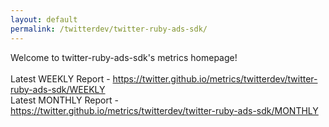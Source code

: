 ```yaml
---
layout: default
permalink: /twitterdev/twitter-ruby-ads-sdk/
---
```

Welcome to twitter-ruby-ads-sdk's metrics homepage!
<br><br>
Latest WEEKLY Report - <a href="https://twitter.github.io/metrics/twitterdev/twitter-ruby-ads-sdk/WEEKLY">https://twitter.github.io/metrics/twitterdev/twitter-ruby-ads-sdk/WEEKLY</a>
<br>
Latest MONTHLY Report - <a href="https://twitter.github.io/metrics/twitterdev/twitter-ruby-ads-sdk/MONTHLY">https://twitter.github.io/metrics/twitterdev/twitter-ruby-ads-sdk/MONTHLY</a>
<br>
